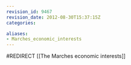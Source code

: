 ```yaml
---
revision_id: 9467
revision_date: 2012-08-30T15:37:15Z
categories:

aliases:
- Marches_economic_interests
---
```


#REDIRECT [[The Marches economic interests]]
